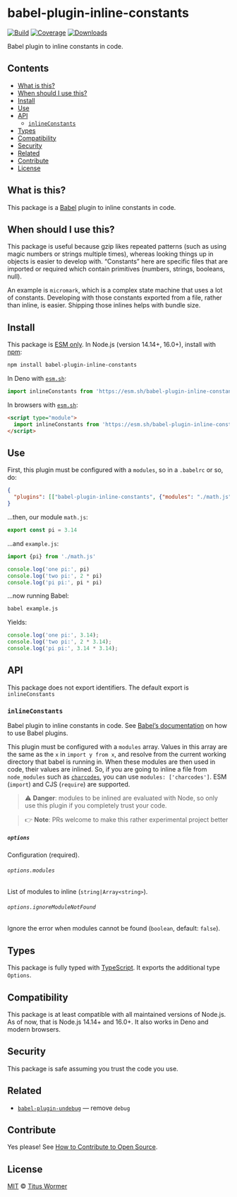 # babel-plugin-inline-constants

[![Build][build-badge]][build]
[![Coverage][coverage-badge]][coverage]
[![Downloads][downloads-badge]][downloads]

Babel plugin to inline constants in code.

## Contents

* [What is this?](#what-is-this)
* [When should I use this?](#when-should-i-use-this)
* [Install](#install)
* [Use](#use)
* [API](#api)
  * [`inlineConstants`](#inlineconstants)
* [Types](#types)
* [Compatibility](#compatibility)
* [Security](#security)
* [Related](#related)
* [Contribute](#contribute)
* [License](#license)

## What is this?

This package is a [Babel][] plugin to inline constants in code.

## When should I use this?

This package is useful because gzip likes repeated patterns (such as using
magic numbers or strings multiple times), whereas looking things up in objects
is easier to develop with.
“Constants” here are specific files that are imported or required which contain
primitives (numbers, strings, booleans, null).

An example is `micromark`, which is a complex state machine that uses a lot of
constants.
Developing with those constants exported from a file, rather than inline, is
easier.
Shipping those inlines helps with bundle size.

## Install

This package is [ESM only][esm].
In Node.js (version 14.14+, 16.0+), install with [npm][]:

```sh
npm install babel-plugin-inline-constants
```

In Deno with [`esm.sh`][esmsh]:

```js
import inlineConstants from 'https://esm.sh/babel-plugin-inline-constants@4'
```

In browsers with [`esm.sh`][esmsh]:

```html
<script type="module">
  import inlineConstants from 'https://esm.sh/babel-plugin-inline-constants@4?bundle'
</script>
```

## Use

First, this plugin must be configured with a `modules`, so in a `.babelrc` or
so, do:

```json
{
  "plugins": [["babel-plugin-inline-constants", {"modules": "./math.js"}]]
}
```

…then, our module `math.js`:

```js
export const pi = 3.14
```

…and `example.js`:

```js
import {pi} from './math.js'

console.log('one pi:', pi)
console.log('two pi:', 2 * pi)
console.log('pi pi:', pi * pi)
```

…now running Babel:

```sh
babel example.js
```

Yields:

```js
console.log('one pi:', 3.14);
console.log('two pi:', 2 * 3.14);
console.log('pi pi:', 3.14 * 3.14);
```

## API

This package does not export identifiers.
The default export is `inlineConstants`

### `inlineConstants`

Babel plugin to inline constants in code.
See [Babel’s documentation][babel-plugins] on how to use Babel plugins.

This plugin must be configured with a `modules` array.
Values in this array are the same as the `x` in `import y from x`, and resolve
from the current working directory that babel is running in.
When these modules are then used in code, their values are inlined.
So, if you are going to inline a file from `node_modules` such as
[`charcodes`][charcodes], you can use `modules: ['charcodes']`.
ESM (`import`) and CJS (`require`) are supported.

> ⚠️ **Danger**: modules to be inlined are evaluated with Node, so only use
> this plugin if you completely trust your code.

> 👉 **Note**: PRs welcome to make this rather experimental project better

##### `options`

Configuration (required).

###### `options.modules`

List of modules to inline (`string|Array<string>`).

###### `options.ignoreModuleNotFound`

Ignore the error when modules cannot be found (`boolean`, default: `false`).

## Types

This package is fully typed with [TypeScript][].
It exports the additional type `Options`.

## Compatibility

This package is at least compatible with all maintained versions of Node.js.
As of now, that is Node.js 14.14+ and 16.0+.
It also works in Deno and modern browsers.

## Security

This package is safe assuming you trust the code you use.

## Related

* [`babel-plugin-undebug`](https://github.com/wooorm/babel-plugin-undebug)
  — remove `debug`

## Contribute

Yes please!
See [How to Contribute to Open Source][contribute].

## License

[MIT][license] © [Titus Wormer][author]

<!-- Definitions -->

[build-badge]: https://github.com/wooorm/babel-plugin-inline-constants/workflows/main/badge.svg

[build]: https://github.com/wooorm/babel-plugin-inline-constants/actions

[coverage-badge]: https://img.shields.io/codecov/c/github/wooorm/babel-plugin-inline-constants.svg

[coverage]: https://codecov.io/github/wooorm/babel-plugin-inline-constants

[downloads-badge]: https://img.shields.io/npm/dm/babel-plugin-inline-constants.svg

[downloads]: https://www.npmjs.com/package/babel-plugin-inline-constants

[npm]: https://docs.npmjs.com/cli/install

[esmsh]: https://esm.sh

[license]: license

[author]: https://wooorm.com

[esm]: https://gist.github.com/sindresorhus/a39789f98801d908bbc7ff3ecc99d99c

[typescript]: https://www.typescriptlang.org

[contribute]: https://opensource.guide/how-to-contribute/

[babel]: https://babeljs.io

[babel-plugins]: https://babeljs.io/docs/plugins

[charcodes]: https://github.com/xtuc/charcodes

